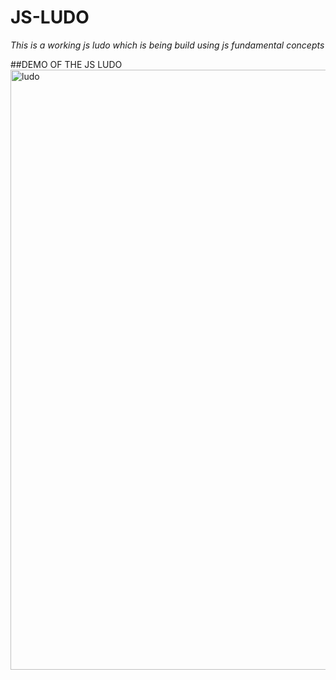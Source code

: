 # JS-LUDO
*This is a working js ludo which is being build using js fundamental concepts*

##DEMO OF THE JS LUDO
<img width="960" alt="ludo" src="https://user-images.githubusercontent.com/68071032/206906243-9caade4a-3a14-49d6-9999-350ab9c3f1a6.png">
